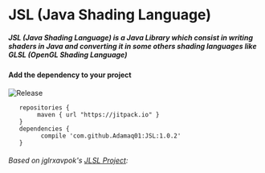 # JSL (Java Shading Language)

##### JSL (Java Shading Language) is a Java Library which consist in writing shaders in Java and converting it in some others shading languages like GLSL (OpenGL Shading Language)


#### Add the dependency to your project
![Release](https://jitpack.io/v/Adamaq01/JSL.svg)

```Gradle
   repositories {
        maven { url "https://jitpack.io" }
   }
   dependencies {
         compile 'com.github.Adamaq01:JSL:1.0.2'
   }
```

###### Based on jglrxavpok's [JLSL Project](https://github.com/jglrxavpok/JLSL): 
